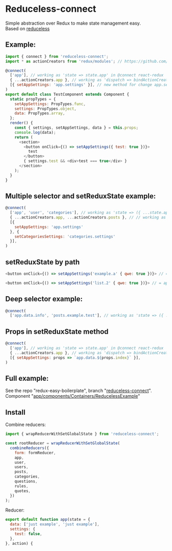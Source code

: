 # Reduceless-connect
Simple abstraction over Redux to make state management easy. <br />
Based on [reduceless](https://github.com/nosovsh/reduceless)

## Example:

```js
import { connect } from 'reduceless-connect';
import * as actionCreators from 'redux/modules'; // https://github.com/erikras/ducks-modular-redux

@connect(
  ['app'], // working as 'state => state.app' in @connect react-redux
  { ...actionCreators.app }, // working as 'dispatch => bindActionCreators({ ...actionCreators.app }, dispatch)' in @connect react-redux
  [{ setAppSettings: 'app.settings' }], // new method for change app.settings redux state
)
export default class TestComponent extends Component {
  static propTypes = {
    setAppSettings: PropTypes.func,
    settings: PropTypes.object,
    data: PropTypes.array,
  };
  render() {
    const { settings, setAppSettings, data } = this.props;
    console.log(data);
    return (
      <section>
        <button onClick={() => setAppSettings({ test: true })}>
          test
        </button>
        { settings.test && <div>test === true</div> }
      </section>
    );
  }
}
```

## Multiple selector and setReduxState example:

```js
@connect(
  ['app', 'user', 'categories'], // working as 'state => ({ ...state.app, ...state.user, ...state.categories })' in @connect react-redux
  { ...actionCreators.app, ...actionCreators.posts }, // // working as 'dispatch => bindActionCreators({ ...actionCreators.app, ...actionCreators.posts }, dispatch)' in @connect react-redux in @connect react-redux
  [{
    setAppSettings: 'app.settings'
  }, {
    setCategoriesSettings: 'categories.settings'
  }],
)
```

## setReduxState by path

```js
<button onClick={() => setAppSettings('example.a' { qwe: true })}> // = app.settings.example.a.qwe = true
```

```js
<button onClick={() => setAppSettings('list.2' { qwe: true })}> // = app.settings.list[2].qwe = true
```

## Deep selector example:

```js
@connect(
  ['app.data.info', 'posts.example.test'], // working as 'state => ({ ...state.app.data.info, ...state.posts.example.test })' in @connect react-redux
```

## Props in setReduxState method

```js
@connect(
  ['app'], // working as 'state => state.app' in @connect react-redux
  { ...actionCreators.app }, // working as 'dispatch => bindActionCreators({ ...actionCreators.app }, dispatch)' in @connect react-redux
  [{ setAppSettings: props => `app.data.${props.index}` }],
)
```

## Full example:

See the repo "redux-easy-boilerplate", branch "[reduceless-connect](https://github.com/anorudes/redux-easy-boilerplate)".<br />
Component "[app/components/Containers/ReducelessExample](https://github.com/anorudes/redux-easy-boilerplate/tree/reduceless-connect/app/components/Containers/ReducelessExample)"

## Install

Combine reducers:

```js
import { wrapReducerWithSetGlobalState } from 'reduceless-connect';

const rootReducer = wrapReducerWithSetGlobalState(
  combineReducers({
    form: formReducer,
    app,
    user,
    users,
    posts,
    categories,
    questions,
    rules,
    quotes,
  })
);
```

Reducer:

```js
export default function app(state = {
  data: ['just example', 'just example'],
  settings: {
    test: false,
  },
}, action) {
```